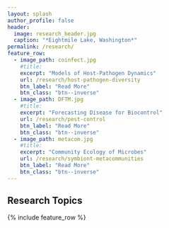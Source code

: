 ```yaml
---
layout: splash
author_profile: false
header:
  image: research_header.jpg
  caption: "*Eightmile Lake, Washington*"
permalink: /research/
feature_row:
  - image_path: coinfect.jpg
    #title: 
    excerpt: "Models of Host-Pathogen Dynamics"
    url: /research/host-pathogen-diversity
    btn_label: "Read More"
    btn_class: "btn--inverse"
  - image_path: DFTM.jpg
    #title: 
    excerpt: "Forecasting Disease for Biocontrol"
    url: /research/pest-control
    btn_label: "Read More"
    btn_class: "btn--inverse"
  - image_path: metacom.jpg
    #title: 
    excerpt: "Community Ecology of Microbes"
    url: /research/symbiont-metacommunities
    btn_label: "Read More"
    btn_class: "btn--inverse"
---
```


## Research Topics

{% include feature_row %}
